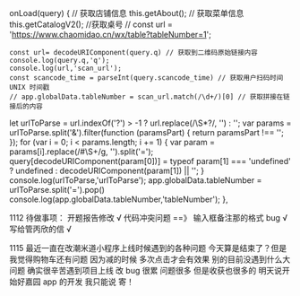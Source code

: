 onLoad(query) {
// 获取店铺信息
this.getAbout();
// 获取菜单信息
this.getCatalogV2();
//获取桌号
// const url = 'https://www.chaomidao.cn/wx/table?tableNumber=1';

    const url= decodeURIComponent(query.q) // 获取到二维码原始链接内容
    console.log(query.q,'q');
    console.log(url,'scan_url');
    const scancode_time = parseInt(query.scancode_time) // 获取用户扫码时间 UNIX 时间戳
    // app.globalData.tableNumber = scan_url.match(/\d+/)[0] // 获取拼接在链接后的内容

let urlToParse = url.indexOf('?') > -1 ? url.replace(/\S\*\?/, '') : '';
var params = urlToParse.split('&').filter(function (paramsPart) { return paramsPart !== ''; });
for (var i = 0; i < params.length; i += 1) {
var param = params[i].replace(/#\S+/g, '').split('=');
query[decodeURIComponent(param[0])] = typeof param[1] === 'undefined' ? undefined : decodeURIComponent(param[1]) || '';
}
console.log(urlToParse,'urlToParse');
app.globalData.tableNumber = urlToParse.split('=').pop()
console.log(app.globalData.tableNumber,'tableNumber');
},

1112
待做事项：
开题报告修改 √
代码冲突问题 ==》 输入框备注那的格式 bug √
写给管丙欣的信 √

1115
最近一直在改潮米道小程序上线时候遇到的各种问题
今天算是结束了？但是我觉得购物车还有问题
因为减的时候 多次点击才会有效果
别的目前没遇到什么大问题
确实很辛苦遇到项目上线 改 bug 很累 问题很多 但是收获也很多的
明天说开始好嘉园 app 的开发 我只能说 寄！

